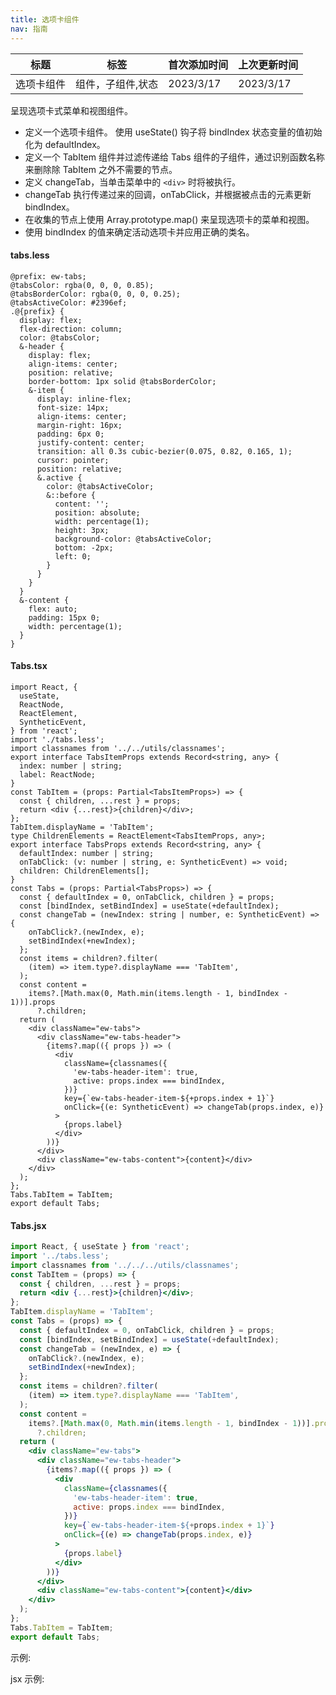```yaml
---
title: 选项卡组件
nav: 指南
---
```


| 标题       | 标签              | 首次添加时间 | 上次更新时间 |
| ---------- | ----------------- | ------------ | ------------ |
| 选项卡组件 | 组件，子组件,状态 | 2023/3/17    | 2023/3/17    |

呈现选项卡式菜单和视图组件。

- 定义一个选项卡组件。 使用 useState() 钩子将 bindIndex 状态变量的值初始化为 defaultIndex。
- 定义一个 TabItem 组件并过滤传递给 Tabs 组件的子组件，通过识别函数名称来删除除 TabItem 之外不需要的节点。
- 定义 changeTab，当单击菜单中的 `<div>` 时将被执行。
- changeTab 执行传递过来的回调，onTabClick，并根据被点击的元素更新 bindIndex。
- 在收集的节点上使用 Array.prototype.map() 来呈现选项卡的菜单和视图。
- 使用 bindIndex 的值来确定活动选项卡并应用正确的类名。

#### tabs.less

```less
@prefix: ew-tabs;
@tabsColor: rgba(0, 0, 0, 0.85);
@tabsBorderColor: rgba(0, 0, 0, 0.25);
@tabsActiveColor: #2396ef;
.@{prefix} {
  display: flex;
  flex-direction: column;
  color: @tabsColor;
  &-header {
    display: flex;
    align-items: center;
    position: relative;
    border-bottom: 1px solid @tabsBorderColor;
    &-item {
      display: inline-flex;
      font-size: 14px;
      align-items: center;
      margin-right: 16px;
      padding: 6px 0;
      justify-content: center;
      transition: all 0.3s cubic-bezier(0.075, 0.82, 0.165, 1);
      cursor: pointer;
      position: relative;
      &.active {
        color: @tabsActiveColor;
        &::before {
          content: '';
          position: absolute;
          width: percentage(1);
          height: 3px;
          background-color: @tabsActiveColor;
          bottom: -2px;
          left: 0;
        }
      }
    }
  }
  &-content {
    flex: auto;
    padding: 15px 0;
    width: percentage(1);
  }
}
```

#### Tabs.tsx

```tsx | pure
import React, {
  useState,
  ReactNode,
  ReactElement,
  SyntheticEvent,
} from 'react';
import './tabs.less';
import classnames from '../../utils/classnames';
export interface TabsItemProps extends Record<string, any> {
  index: number | string;
  label: ReactNode;
}
const TabItem = (props: Partial<TabsItemProps>) => {
  const { children, ...rest } = props;
  return <div {...rest}>{children}</div>;
};
TabItem.displayName = 'TabItem';
type ChildrenElements = ReactElement<TabsItemProps, any>;
export interface TabsProps extends Record<string, any> {
  defaultIndex: number | string;
  onTabClick: (v: number | string, e: SyntheticEvent) => void;
  children: ChildrenElements[];
}
const Tabs = (props: Partial<TabsProps>) => {
  const { defaultIndex = 0, onTabClick, children } = props;
  const [bindIndex, setBindIndex] = useState(+defaultIndex);
  const changeTab = (newIndex: string | number, e: SyntheticEvent) => {
    onTabClick?.(newIndex, e);
    setBindIndex(+newIndex);
  };
  const items = children?.filter(
    (item) => item.type?.displayName === 'TabItem',
  );
  const content =
    items?.[Math.max(0, Math.min(items.length - 1, bindIndex - 1))].props
      ?.children;
  return (
    <div className="ew-tabs">
      <div className="ew-tabs-header">
        {items?.map(({ props }) => (
          <div
            className={classnames({
              'ew-tabs-header-item': true,
              active: props.index === bindIndex,
            })}
            key={`ew-tabs-header-item-${+props.index + 1}`}
            onClick={(e: SyntheticEvent) => changeTab(props.index, e)}
          >
            {props.label}
          </div>
        ))}
      </div>
      <div className="ew-tabs-content">{content}</div>
    </div>
  );
};
Tabs.TabItem = TabItem;
export default Tabs;
```

#### Tabs.jsx

```jsx | pure
import React, { useState } from 'react';
import '../tabs.less';
import classnames from '../../../utils/classnames';
const TabItem = (props) => {
  const { children, ...rest } = props;
  return <div {...rest}>{children}</div>;
};
TabItem.displayName = 'TabItem';
const Tabs = (props) => {
  const { defaultIndex = 0, onTabClick, children } = props;
  const [bindIndex, setBindIndex] = useState(+defaultIndex);
  const changeTab = (newIndex, e) => {
    onTabClick?.(newIndex, e);
    setBindIndex(+newIndex);
  };
  const items = children?.filter(
    (item) => item.type?.displayName === 'TabItem',
  );
  const content =
    items?.[Math.max(0, Math.min(items.length - 1, bindIndex - 1))].props
      ?.children;
  return (
    <div className="ew-tabs">
      <div className="ew-tabs-header">
        {items?.map(({ props }) => (
          <div
            className={classnames({
              'ew-tabs-header-item': true,
              active: props.index === bindIndex,
            })}
            key={`ew-tabs-header-item-${+props.index + 1}`}
            onClick={(e) => changeTab(props.index, e)}
          >
            {props.label}
          </div>
        ))}
      </div>
      <div className="ew-tabs-content">{content}</div>
    </div>
  );
};
Tabs.TabItem = TabItem;
export default Tabs;
```

示例:

<code src="./Demo.zh-CN.tsx" id="tabsTsxDemoZH"></code>

jsx 示例:

<code src="./jsx/Demo.zh-CN.jsx" id="tabsJsxDemoZH"></code>

